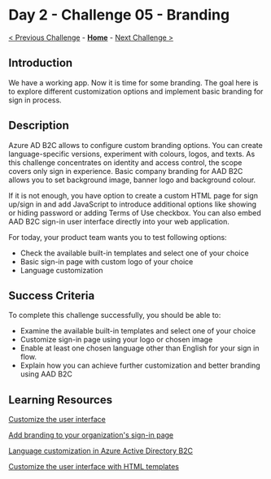 # Day 2 - Challenge 05 - Branding

 [< Previous Challenge](./Challenge_D2_04.md) - **[Home](../README.md)** - [Next Challenge >](./Challenge_D2_06.md)

## Introduction

We have a working app. Now it is time for some branding. The goal here is to explore different customization options and implement basic branding for sign in process.

## Description

Azure AD  B2C allows to configure custom branding options. You can create language-specific versions, experiment with colours, logos, and texts. As this challenge concentrates on identity and access control, the scope covers only sign in experience. Basic company branding for AAD B2C allows you to set background image, banner logo and background colour.

If it is not enough, you have option to create a custom HTML page for sign up/sign in and add JavaScript to introduce additional options like showing or hiding password or adding Terms of Use checkbox. You can also embed AAD B2C sign-in user interface directly into your web application.

For today, your product team wants you to test following options:

- Check the available built-in templates and select one of your choice
- Basic sign-in page with custom logo of your choice
- Language customization

## Success Criteria

To complete this challenge successfully, you should be able to:

- Examine the available built-in templates and select one of your choice
- Customize sign-in page using your logo or chosen image
- Enable at least one chosen language other than English for your sign in flow.
- Explain how you can achieve further customization and better branding using AAD B2C

## Learning Resources

[Customize the user interface](https://learn.microsoft.com/en-us/azure/active-directory-b2c/customize-ui?pivots=b2c-user-flow)

[Add branding to your organization's sign-in page](https://learn.microsoft.com/en-us/azure/active-directory/fundamentals/customize-branding)

[Language customization in Azure Active Directory B2C](https://learn.microsoft.com/en-us/azure/active-directory-b2c/language-customization?pivots=b2c-user-flow)

[Customize the user interface with HTML templates](https://learn.microsoft.com/en-us/azure/active-directory-b2c/customize-ui-with-html?pivots=b2c-user-flow)
